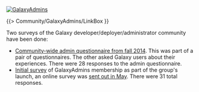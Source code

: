<div class='center'><a href='/src/Community/GalaxyAdmins/index.md'><img src="/src/images/Logos/GalaxyAdmins.png" alt="GalaxyAdmins" /></a></div>

{{> Community/GalaxyAdmins/LinkBox }}

Two surveys of the Galaxy developer/deployer/administrator community have been done:

* [Community-wide admin questionnaire from fall 2014](/src/Community/GalaxyAdmins/Surveys/2014/index.md). This was part of a pair of questionnaires.  The other asked Galaxy users about their experiences.  There were 28 responses to the admin questionnaire.
* [Initial survey](/src/Community/GalaxyAdmins/Surveys/2012/index.md) of GalaxyAdmins membership as part of the group's launch, an online survey was [sent out in May](/src/news/GalaxyCzarsSurvey/index.md).  There were 31 total responses.


